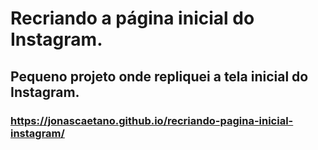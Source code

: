 # Recriando a página inicial do Instagram.

## Pequeno projeto onde repliquei a tela inicial do Instagram.

### https://jonascaetano.github.io/recriando-pagina-inicial-instagram/
